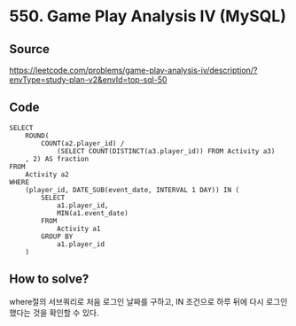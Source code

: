 # 550. Game Play Analysis IV (MySQL)

## Source

https://leetcode.com/problems/game-play-analysis-iv/description/?envType=study-plan-v2&envId=top-sql-50

## Code

```mysql
SELECT
    ROUND(
        COUNT(a2.player_id) /
            (SELECT COUNT(DISTINCT(a3.player_id)) FROM Activity a3)
    , 2) AS fraction
FROM
    Activity a2
WHERE
    (player_id, DATE_SUB(event_date, INTERVAL 1 DAY)) IN (
        SELECT
            a1.player_id,
            MIN(a1.event_date)
        FROM
            Activity a1
        GROUP BY
            a1.player_id
    )
```

## How to solve?

where절의 서브쿼리로 처음 로그인 날짜를 구하고, IN 조건으로 하루 뒤에 다시 로그인 했다는 것을 확인할 수 있다.
